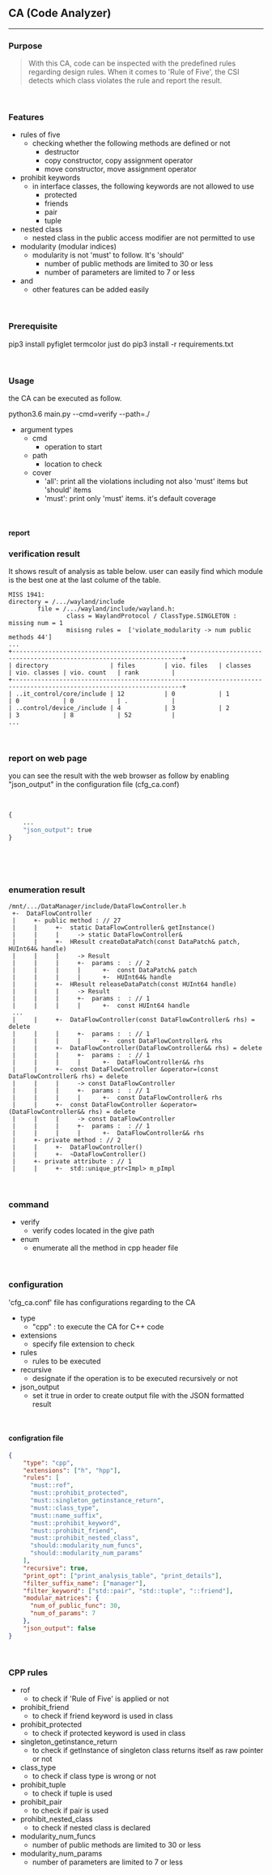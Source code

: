 

## CA (Code Analyzer)
***

### Purpose

> With this CA, code can be inspected with the predefined rules regarding design rules.
When it comes to 'Rule of Five', the CSI detects which class violates the rule and report the result.

&nbsp;


### Features

* rules of five
  * checking whether the following methods are defined or not
    * destructor
    * copy constructor, copy assignment operator
    * move constructor, move assignment operator
* prohibit keywords
  * in interface classes, the following keywords are not allowed to use
    * protected
    * friends
    * pair
    * tuple
* nested class
  * nested class in the public access modifier are not permitted to use
* modularity (modular indices)
  * modularity is not 'must' to follow. It's 'should'
    * number of public methods are limited to 30 or less
    * number of parameters are limited to 7 or less
* and
  * other features can be added easily

&nbsp;


### Prerequisite

pip3 install pyfiglet termcolor
just do pip3 install -r requirements.txt

&nbsp;


### Usage

the CA can be executed as follow.

python3.6 main.py --cmd=verify --path=./

* argument types
  * cmd
    * operation to start
  * path
    * location to check
  * cover
    * 'all': print all the violations including not also 'must' items but 'should' items
    * 'must': print only 'must' items. it's default coverage

&nbsp;


#### report

### verification result
It shows result of analysis as table below.
user can easily find which module is the best one at the last colume of the table.

```
MISS 1941:
directory = /.../wayland/include
        file = /.../wayland/include/wayland.h:
                class = WaylandProtocol / ClassType.SINGLETON : missing num = 1
                misisng rules =  ['violate_modularity -> num public methods 44']
...
+---------------------------------------------------------------------------------------------------------------------+
| directory                 | files        | vio. files   | classes      | vio. classes | vio. count   | rank         |
+---------------------------------------------------------------------------------------------------------------------+
| ..it_control/core/include | 12           | 0            | 1            | 0            | 0            | .            |
| ..control/device_/include | 4            | 3            | 2            | 3            | 8            | 52           |
...
```

&nbsp;


### report on web page

you can see the result with the web browser as follow by enabling "json_output" in the configuration file (cfg_ca.conf)

&nbsp;

```python
{
    ...
    "json_output": true
}
```

&nbsp;



&nbsp;


### enumeration result

```
/mnt/.../DataManager/include/DataFlowController.h
 +-  DataFlowController
 |     +- public method : // 27
 |     |     +-  static DataFlowController& getInstance()
 |     |     |     -> static DataFlowController&
 |     |     +-  HResult createDataPatch(const DataPatch& patch, HUInt64& handle)
 |     |     |     -> Result
 |     |     |     +-  params :  : // 2
 |     |     |     |      +-  const DataPatch& patch
 |     |     |     |      +-  HUInt64& handle
 |     |     +-  HResult releaseDataPatch(const HUInt64 handle)
 |     |     |     -> Result
 |     |     |     +-  params :  : // 1
 |     |     |     |      +-  const HUInt64 handle
 ...
 |     |     +-  DataFlowController(const DataFlowController& rhs) = delete
 |     |     |     +-  params :  : // 1
 |     |     |     |      +-  const DataFlowController& rhs
 |     |     +-  DataFlowController(DataFlowController&& rhs) = delete
 |     |     |     +-  params :  : // 1
 |     |     |     |      +-  DataFlowController&& rhs
 |     |     +-  const DataFlowController &operator=(const DataFlowController& rhs) = delete
 |     |     |     -> const DataFlowController
 |     |     |     +-  params :  : // 1
 |     |     |     |      +-  const DataFlowController& rhs
 |     |     +-  const DataFlowController &operator=(DataFlowController&& rhs) = delete
 |     |     |     -> const DataFlowController
 |     |     |     +-  params :  : // 1
 |     |     |     |      +-  DataFlowController&& rhs
 |     +- private method : // 2
 |     |     +-  DataFlowController()
 |     |     +-  ~DataFlowController()
 |     +- private attribute : // 1
 |     |     +-  std::unique_ptr<Impl> m_pImpl
```

&nbsp;

### command

* verify
  * verify codes located in the give path
* enum
  * enumerate all the method in cpp header file


&nbsp;


### configuration

'cfg_ca.conf' file has configurations regarding to the CA

* type
  * "cpp" : to execute the CA for C++ code
* extensions
  * specify file extension to check
* rules
  * rules to be executed
* recursive
  * designate if the operation is to be executed recursively or not
* json_output
  * set it true in order to create output file with the JSON formatted result

&nbsp;

#### configration file
```JSON
{
    "type": "cpp",
    "extensions": ["h", "hpp"],
    "rules": [
      "must::rof", 
      "must::prohibit_protected", 
      "must::singleton_getinstance_return", 
      "must::class_type", 
      "must::name_suffix", 
      "must::prohibit_keyword", 
      "must::prohibit_friend", 
      "must::prohibit_nested_class",
      "should::modularity_num_funcs",
      "should::modularity_num_params"
    ],
    "recursive": true,
    "print_opt": ["print_analysis_table", "print_details"],
    "filter_suffix_name": ["manager"],
    "filter_keyword": ["std::pair", "std::tuple", "::friend"],
    "modular_matrices": {
      "num_of_public_func": 30,
      "num_of_params": 7
    },
    "json_output": false
}
```

&nbsp;


### CPP rules

* rof
  * to check if 'Rule of Five' is applied or not
* prohibit_friend
  * to check if friend keyword is used in class
* prohibit_protected
  * to check if protected keyword is used in class
* singleton_getinstance_return
  * to check if getInstance of singleton class returns itself as raw pointer or not
* class_type
  * to check if class type is wrong or not
* prohibit_tuple
  * to check if tuple is used
* prohibit_pair
  * to check if pair is used
* prohibit_nested_class
  * to check if nested class is declared
* modularity_num_funcs
  * number of public methods are limited to 30 or less
* modularity_num_params
  * number of parameters are limited to 7 or less

&nbsp;
